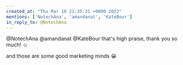 ```yaml
---
created_at: "Thu Mar 10 21:35:31 +0000 2022"
mentions: ['NotechAna', 'amandanat', 'KateBour']
in_reply_to: @NotechAna
---
```


@NotechAna @amandanat @KateBour that's high praise, thank you so much! ☺️

and those are some good marketing minds 😀